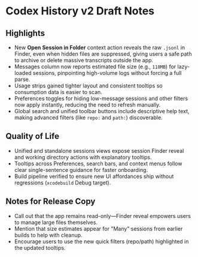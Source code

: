 # Codex History v2 Draft Notes

## Highlights
- New **Open Session in Folder** context action reveals the raw `.jsonl` in Finder, even when hidden files are suppressed, giving users a safe path to archive or delete massive transcripts outside the app.
- Messages column now reports estimated file size (e.g., `110MB`) for lazy-loaded sessions, pinpointing high-volume logs without forcing a full parse.
- Usage strips gained tighter layout and consistent tooltips so consumption data is easier to scan.
- Preferences toggles for hiding low-message sessions and other filters now apply instantly, reducing the need to refresh manually.
- Global search and unified toolbar buttons include descriptive help text, making advanced filters (like `repo:` and `path:`) discoverable.

## Quality of Life
- Unified and standalone sessions views expose session Finder reveal and working directory actions with explanatory tooltips.
- Tooltips across Preferences, search bars, and context menus follow clear single-sentence guidance for faster onboarding.
- Build pipeline verified to ensure new UI affordances ship without regressions (`xcodebuild` Debug target).

## Notes for Release Copy
- Call out that the app remains read-only—Finder reveal empowers users to manage large files themselves.
- Mention that size estimates appear for "Many" sessions from earlier builds to help with cleanup.
- Encourage users to use the new quick filters (repo/path) highlighted in the updated tooltips.
